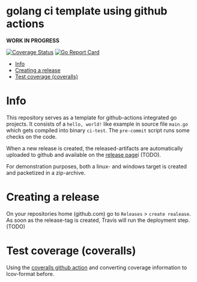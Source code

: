 # golang ci template using github actions

**WORK IN PROGRESS**

[![Coverage Status](https://coveralls.io/repos/github/jandelgado/golang-ci-template-github-actions/badge.svg?branch=master)](https://coveralls.io/github/jandelgado/golang-ci-template-github-actions?branch=master) 
[![Go Report Card](https://goreportcard.com/badge/github.com/jandelgado/golang-ci-template-github-actions)](https://goreportcard.com/report/github.com/jandelgado/golang-ci-template-github-actions) 


<!-- vim-markdown-toc GFM -->

* [Info](#info)
* [Creating a release](#creating-a-release)
* [Test coverage (coveralls)](#test-coverage-coveralls)

<!-- vim-markdown-toc -->

# Info 
This repository serves as a template for github-actions integrated go projects.  It
consists of a `hello, world!` like example in source file `main.go` which gets
compiled into binary `ci-test`. The `pre-commit` script runs some checks on the
code. 

When a new release is created, the released-artifacts are automatically
uploaded to github and available on the [release
page](https://github.com/jandelgado/ci-test/releases/)i (TODO).  

For demonstration purposes, both a linux- and windows target is created and
packetized in a zip-archive.

# Creating a release

On your repositories home (github.com) go to `Releases` > `create realease`.
As soon as the release-tag is created, Travis will run the deployment step.
(TODO)

# Test coverage (coveralls)

Using the [coveralls github action](https://github.com/marketplace/actions/coveralls-github-action) and
converting coverage information to lcov-format before.


